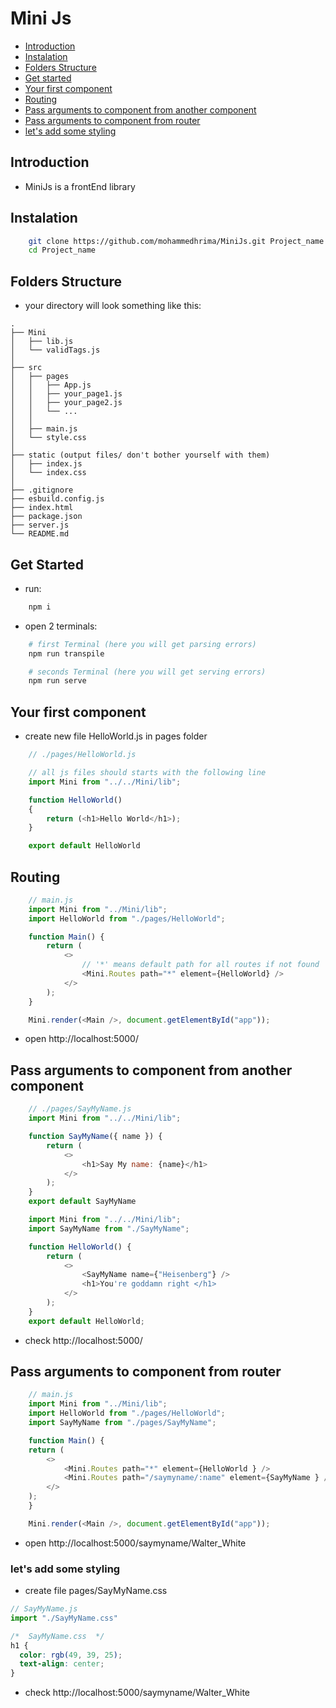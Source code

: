
# Mini Js

* [Introduction](#Introduction)
* [Instalation](#Instalation)
* [Folders Structure](#Folder_Structure)
* [Get started](#Get_started)
* [Your first component](#Your_first_component)
* [Routing](#Routing)
* [Pass arguments to component from another component](#Pass_arguments_to_component_from_another_component)
* [Pass arguments to component from router](#Pass_arguments_to_component_from_router)
* [let's add some styling](#let's_add_some_styling)


## Introduction
+ MiniJs is a frontEnd library

## Instalation
```bash
    git clone https://github.com/mohammedhrima/MiniJs.git Project_name
    cd Project_name
```

## Folders Structure
* your directory will look something like this:
```
.
├── Mini
│   ├── lib.js
│   └── validTags.js
│
├── src
│   ├── pages
│   │   ├── App.js
│   │   ├── your_page1.js
│   │   ├── your_page2.js
│   │   └── ... 
│   │
│   ├── main.js
│   └── style.css
│
├── static (output files/ don't bother yourself with them)
│   ├── index.js
│   └── index.css
│
├── .gitignore
├── esbuild.config.js
├── index.html
├── package.json
├── server.js
└── README.md
```

## Get Started
* run:
```bash
    npm i
```

* open 2 terminals:
```bash
    # first Terminal (here you will get parsing errors)
    npm run transpile
```
```bash
    # seconds Terminal (here you will get serving errors)
    npm run serve
```

## Your first component
* create new file HelloWorld.js in pages folder
```js
    // ./pages/HelloWorld.js

    // all js files should starts with the following line
    import Mini from "../../Mini/lib";

    function HelloWorld()
    {
        return (<h1>Hello World</h1>);
    }

    export default HelloWorld
```

## Routing
```js
    // main.js
    import Mini from "../Mini/lib";
    import HelloWorld from "./pages/HelloWorld";

    function Main() {
        return (
            <>
                // '*' means default path for all routes if not found
                <Mini.Routes path="*" element={HelloWorld} />
            </>
        );
    }

    Mini.render(<Main />, document.getElementById("app"));
```
+ open http://localhost:5000/


## Pass arguments to component from another component
```js
    // ./pages/SayMyName.js
    import Mini from "../../Mini/lib";

    function SayMyName({ name }) {
        return (
            <>
                <h1>Say My name: {name}</h1>
            </>
        );
    }
    export default SayMyName
```

```js
    import Mini from "../../Mini/lib";
    import SayMyName from "./SayMyName";

    function HelloWorld() {
        return (
            <>
                <SayMyName name={"Heisenberg"} />
                <h1>You're goddamn right </h1>
            </>
        );
    }
    export default HelloWorld;

```

+ check http://localhost:5000/

## Pass arguments to component from router

```js
    // main.js
    import Mini from "../Mini/lib";
    import HelloWorld from "./pages/HelloWorld";
    import SayMyName from "./pages/SayMyName";

    function Main() {
    return (
        <>
            <Mini.Routes path="*" element={HelloWorld } />
            <Mini.Routes path="/saymyname/:name" element={SayMyName } />
        </>
    );
    }

    Mini.render(<Main />, document.getElementById("app"));
```

+ open http://localhost:5000/saymyname/Walter_White


### let's add some styling
+ create file pages/SayMyName.css

```js
// SayMyName.js
import "./SayMyName.css"

```
```css
/*  SayMyName.css  */
h1 {
  color: rgb(49, 39, 25);
  text-align: center;
}

```

+ check http://localhost:5000/saymyname/Walter_White
